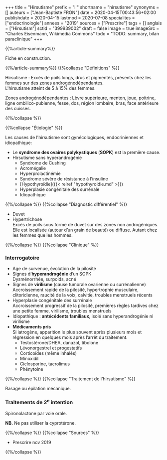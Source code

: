 +++
title = "Hirsutisme"
prefix = "l'"
shortname = "hirsutisme"
synonyms = []
auteurs = ["Jean-Baptiste FRON"]
date = 2020-04-15T00:43:56+02:00
publishdate = 2020-04-15
lastmod = 2020-07-08
specialites = ["endocrinologie"]
annees = "2019"
sources = ["Prescrire"]
tags = []
anglais = ["Hirsutism"]
sctid = "399939002"
draft = false
image = true
imageSrc = "Charles Eisenmann, Wikimedia Commons"
todo = "TODO: summary, bilan paraclinique"
+++

{{%article-summary%}}

Fiche en construction.

{{%/article-summary%}}
{{%collapse "Définitions" %}}

Hirsutisme
: Excès de poils longs, drus et pigmentés, présents chez les femmes sur des zones androgénodépendantes.  
L'hirsutisme atteint de 5 à 15% des femmes.

Zones androgénodépendantes
: Lèvre supérieure, menton, joue, poitrine, ligne ombilico-pubienne, fesse, dos, région lombaire, bras, face antérieure des cuisses.

{{%/collapse %}}

{{%collapse "Étiologie" %}}

Les causes de l'hirsutisme sont gynécologiques, endocriniennes et idiopathique:

- Le **syndrome des ovaires polykystiques** (**SOPK**) est la première cause.
- Hirsutisme sans hyperandrogénie
  - Syndrome de Cushing
  - Acromégalie
  - Hyperprolactinémie
  - Syndrome sévère de résistance à l’insuline
  - [Hypothyroïdie]({{< relref "hypothyroidie.md" >}})
  - Hyperplasie congénitale des surrénale
  - Idiopathique

{{%/collapse %}}
{{%collapse "Diagnostic différentiel" %}}

- Duvet
- Hypertrichose  
Excès de poils sous forme de duvet sur des zones non androgéniques. Elle est localisée (autour d’un grain de beauté) ou diffuse. Autant chez les femmes que les hommes.

{{%/collapse %}}
{{%collapse "Clinique" %}}

### Interrogatoire

- Age de survenue, évolution de la pilosité
- Signes d’**hyperandrogénie** d’un SOPK  
Dysménorrhée, surpoids, acné
- Signes de **virilisme** (cause tumorale ovarienne ou surrénalienne)  
Accroissement rapide de la pilosité, hypertrophie musculaire, clitoridienne, raucité de la voix, calvitie, troubles menstruels récents
- Hyperplasie congénitale des surrénale  
Accroissement progressif de la pilosité, premières règles tardives chez une petite femme, virilisme, troubles menstruels
- Idiopathique : **antécédents familiaux**, isolé sans hyperandrogénie ni virilisme
- **Médicaments pris**  
Si iatrogène, apparition le plus souvent après plusieurs mois et régression en quelques mois après l’arrêt du traitement.
  - Testostérone/DHEA, danazol, tibolone
  - Lévonorgestrel et progestatifs
  - Corticoïdes (même inhalés)
  - Minoxidil
  - Ciclosporine, tacrolimus
  - Phénytoine

{{%/collapse %}}
{{%collapse "Traitement de l'hirsutisme" %}}

Rasage ou épilation mécanique.

### Traitements de 2<sup>e</sup> intention

Spironolactone par voie orale.

**NB.** Ne pas utiliser la cyprotérone.

{{%/collapse %}}
{{%collapse "Sources" %}}

- Prescrire nov 2019

{{%/collapse %}}
